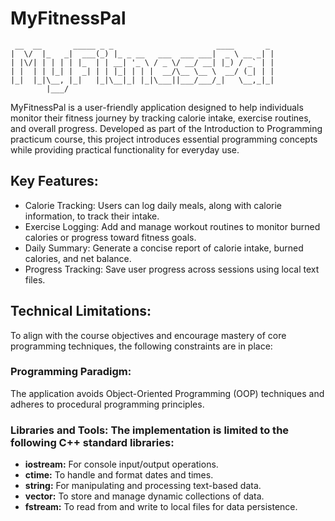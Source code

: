# MyFitnessPal
```
 __  __       _____ _ _                       ____       _ 
|  \/  |_   _|  ___(_) |_ _ __   ___  ___ ___|  _ \ __ _| |
| |\/| | | | | |_  | | __| '_ \ / _ \/ __/ __| |_) / _` | |
| |  | | |_| |  _| | | |_| | | |  __/\__ \__ \  __/ (_| | |
|_|  |_|\__, |_|   |_|\__|_| |_|\___||___/___/_|   \__,_|_|
        |___/                                                                   
```


MyFitnessPal is a user-friendly application designed to help individuals monitor their fitness journey by tracking calorie intake, exercise routines, and overall progress. Developed as part of the Introduction to Programming practicum course, this project introduces essential programming concepts while providing practical functionality for everyday use.

## Key Features:
* Calorie Tracking: Users can log daily meals, along with calorie information, to track their intake.
* Exercise Logging: Add and manage workout routines to monitor burned calories or progress toward fitness goals.
* Daily Summary: Generate a concise report of calorie intake, burned calories, and net balance.
* Progress Tracking: Save user progress across sessions using local text files.

## Technical Limitations:
To align with the course objectives and encourage mastery of core programming techniques, the following constraints are in place:
### Programming Paradigm:
The application avoids Object-Oriented Programming (OOP) techniques and adheres to procedural programming principles.
### Libraries and Tools: The implementation is limited to the following C++ standard libraries:
* **iostream:** For console input/output operations.
* **ctime:** To handle and format dates and times.
* **string:** For manipulating and processing text-based data.
* **vector:** To store and manage dynamic collections of data.
* **fstream:** To read from and write to local files for data persistence.

